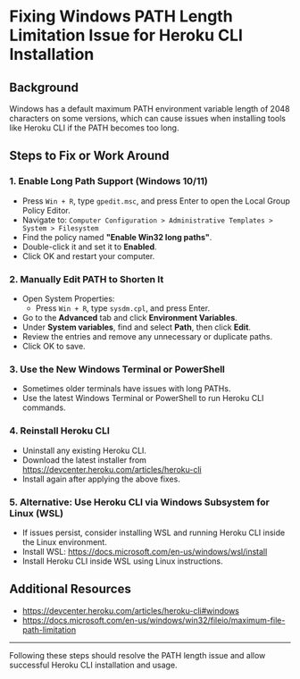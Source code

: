 # Fixing Windows PATH Length Limitation Issue for Heroku CLI Installation

## Background

Windows has a default maximum PATH environment variable length of 2048 characters on some versions, which can cause issues when installing tools like Heroku CLI if the PATH becomes too long.

## Steps to Fix or Work Around

### 1. Enable Long Path Support (Windows 10/11)

- Press `Win + R`, type `gpedit.msc`, and press Enter to open the Local Group Policy Editor.
- Navigate to: `Computer Configuration > Administrative Templates > System > Filesystem`
- Find the policy named **"Enable Win32 long paths"**.
- Double-click it and set it to **Enabled**.
- Click OK and restart your computer.

### 2. Manually Edit PATH to Shorten It

- Open System Properties:
  - Press `Win + R`, type `sysdm.cpl`, and press Enter.
- Go to the **Advanced** tab and click **Environment Variables**.
- Under **System variables**, find and select **Path**, then click **Edit**.
- Review the entries and remove any unnecessary or duplicate paths.
- Click OK to save.

### 3. Use the New Windows Terminal or PowerShell

- Sometimes older terminals have issues with long PATHs.
- Use the latest Windows Terminal or PowerShell to run Heroku CLI commands.

### 4. Reinstall Heroku CLI

- Uninstall any existing Heroku CLI.
- Download the latest installer from https://devcenter.heroku.com/articles/heroku-cli
- Install again after applying the above fixes.

### 5. Alternative: Use Heroku CLI via Windows Subsystem for Linux (WSL)

- If issues persist, consider installing WSL and running Heroku CLI inside the Linux environment.
- Install WSL: https://docs.microsoft.com/en-us/windows/wsl/install
- Install Heroku CLI inside WSL using Linux instructions.

## Additional Resources

- https://devcenter.heroku.com/articles/heroku-cli#windows
- https://docs.microsoft.com/en-us/windows/win32/fileio/maximum-file-path-limitation

---

Following these steps should resolve the PATH length issue and allow successful Heroku CLI installation and usage.
